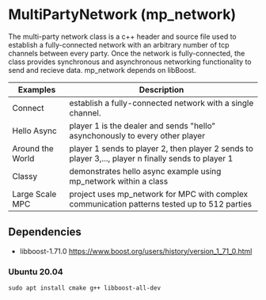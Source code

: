 # MultiPartyNetwork (mp_network)

The multi-party network class is a c++ header and source file used to establish a fully-connected network with an arbitrary number of tcp channels between every party. Once the network is fully-connected, the class provides synchronous and asynchronous networking functionality to send and recieve data. mp_network depends on libBoost.

Examples | Description
------------- | -------------
Connect | establish a fully-connected network with a single channel.
Hello Async | player 1 is the dealer and sends "hello" asynchonously to every other player 
Around the World | player 1 sends to player 2, then player 2 sends to player 3,..., player n finally sends to player 1
Classy | demonstrates hello async example using mp_network within a class
Large Scale MPC | project uses mp_network for MPC with complex communication patterns tested up to 512 parties

## Dependencies
* libboost-1.71.0 https://www.boost.org/users/history/version_1_71_0.html

### Ubuntu 20.04
```sudo apt install cmake g++ libboost-all-dev```
